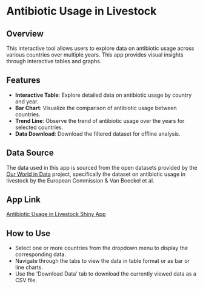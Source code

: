 # Antibiotic Usage in Livestock

## Overview
This interactive tool allows users to explore data on antibiotic usage across various countries over multiple years. This app provides visual insights through interactive tables and graphs.

## Features
- **Interactive Table**: Explore detailed data on antibiotic usage by country and year.
- **Bar Chart**: Visualize the comparison of antibiotic usage between countries.
- **Trend Line**: Observe the trend of antibiotic usage over the years for selected countries.
- **Data Download**: Download the filtered dataset for offline analysis.

## Data Source
The data used in this app is sourced from the open datasets provided by the [Our World in Data](https://ourworldindata.org/antibiotic-use-in-livestock) project, specifically the dataset on antibiotic usage in livestock by the European Commission & Van Boeckel et al.

## App Link
[Antibiotic Usage in Livestock Shiny App](https://jambackward.shinyapps.io/AntibioticUse/)

## How to Use
- Select one or more countries from the dropdown menu to display the corresponding data.
- Navigate through the tabs to view the data in table format or as bar or line charts.
- Use the 'Download Data' tab to download the currently viewed data as a CSV file.
